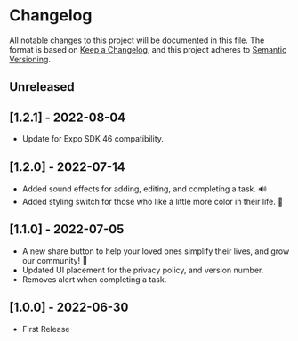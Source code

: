 # Changelog

All notable changes to this project will be documented in this file.
The format is based on [Keep a Changelog](https://keepachangelog.com/en/1.0.0/),
and this project adheres to [Semantic Versioning](https://semver.org/spec/v2.0.0.html).

## Unreleased

## [1.2.1] - 2022-08-04

- Update for Expo SDK 46 compatibility.

## [1.2.0] - 2022-07-14

- Added sound effects for adding, editing, and completing a task. 🔊
- Added styling switch for those who like a little more color in their life. 🍭

## [1.1.0] - 2022-07-05

- A new share button to help your loved ones simplify their lives, and grow our community! 🚀
- Updated UI placement for the privacy policy, and version number.
- Removes alert when completing a task.

## [1.0.0] - 2022-06-30

- First Release

